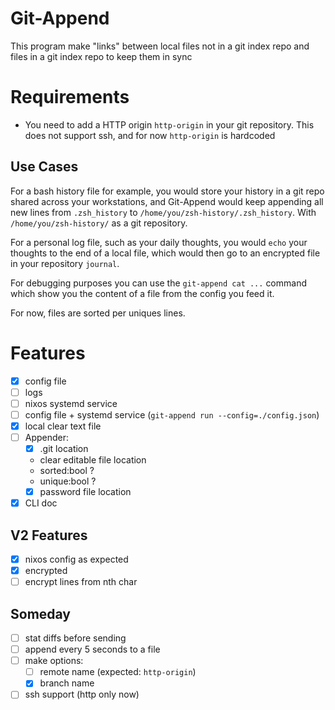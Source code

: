 # Git-Append

This program make "links" between local files not in a git index repo and files in a git index repo to keep them in sync

# Requirements

- You need to add a HTTP origin `http-origin` in your git repository. This does not support ssh, and for now `http-origin` is hardcoded

## Use Cases

For a bash history file for example, you would store your history in a git repo shared across your workstations, and Git-Append would keep appending all new lines from `.zsh_history` to `/home/you/zsh-history/.zsh_history`. With `/home/you/zsh-history/` as a git repository.

For a personal log file, such as your daily thoughts, you would `echo` your thoughts to the end of a local file, which would then go to an encrypted file in your repository `journal`.

For debugging purposes you can use the `git-append cat ...` command which show you the content of a file from the config you feed it.

For now, files are sorted per uniques lines.

# Features

- [x] config file
- [ ] logs
- [ ] nixos systemd service
- [ ] config file + systemd service (`git-append run --config=./config.json`)
- [x] local clear text file
- [ ] Appender:
  - [x] .git location
  - clear editable file location
  - sorted:bool ?
  - unique:bool ?
  - [x] password file location
- [x] CLI doc

## V2 Features

- [x] nixos config as expected
- [x] encrypted
- [ ] encrypt lines from nth char

## Someday

- [ ] stat diffs before sending
- [ ] append every 5 seconds to a file
- [ ] make options:
  - [ ] remote name (expected: `http-origin`)
  - [x] branch name
- [ ] ssh support (http only now)
